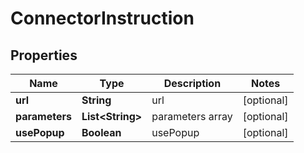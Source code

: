 
# ConnectorInstruction

## Properties
Name | Type | Description | Notes
------------ | ------------- | ------------- | -------------
**url** | **String** | url |  [optional]
**parameters** | **List&lt;String&gt;** | parameters array |  [optional]
**usePopup** | **Boolean** | usePopup |  [optional]



